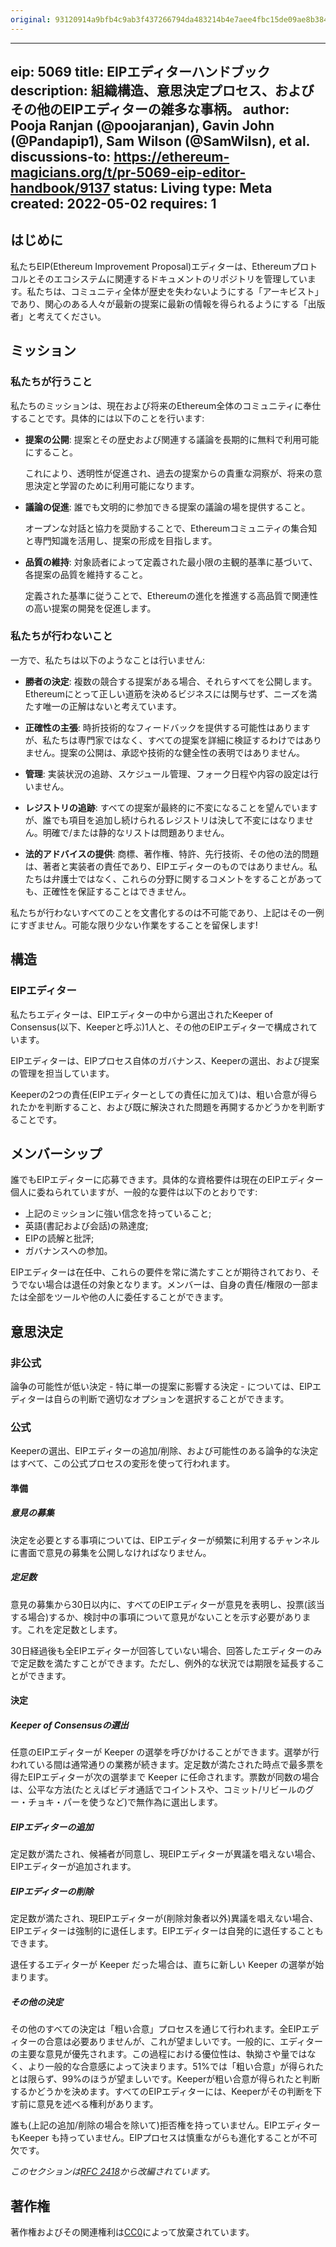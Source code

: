 ```yaml
---
original: 93120914a9bfb4c9ab3f437266794da483214b4e7aee4fbc15de09ae8b3842d2
---
```


---
eip: 5069
title: EIPエディターハンドブック
description: 組織構造、意思決定プロセス、およびその他のEIPエディターの雑多な事柄。
author: Pooja Ranjan (@poojaranjan), Gavin John (@Pandapip1), Sam Wilson (@SamWilsn), et al.
discussions-to: https://ethereum-magicians.org/t/pr-5069-eip-editor-handbook/9137
status: Living
type: Meta
created: 2022-05-02
requires: 1
---

## はじめに

私たちEIP(Ethereum Improvement Proposal)エディターは、Ethereumプロトコルとそのエコシステムに関連するドキュメントのリポジトリを管理しています。私たちは、コミュニティ全体が歴史を失わないようにする「アーキビスト」であり、関心のある人々が最新の提案に最新の情報を得られるようにする「出版者」と考えてください。

## ミッション

### 私たちが行うこと

私たちのミッションは、現在および将来のEthereum全体のコミュニティに奉仕することです。具体的には以下のことを行います:

 - **提案の公開**: 提案とその歴史および関連する議論を長期的に無料で利用可能にすること。
    
    これにより、透明性が促進され、過去の提案からの貴重な洞察が、将来の意思決定と学習のために利用可能になります。
 - **議論の促進**: 誰でも文明的に参加できる提案の議論の場を提供すること。
    
    オープンな対話と協力を奨励することで、Ethereumコミュニティの集合知と専門知識を活用し、提案の形成を目指します。
 - **品質の維持**: 対象読者によって定義された最小限の主観的基準に基づいて、各提案の品質を維持すること。

    定義された基準に従うことで、Ethereumの進化を推進する高品質で関連性の高い提案の開発を促進します。

### 私たちが行わないこと

一方で、私たちは以下のようなことは行いません:

 - **勝者の決定**: 複数の競合する提案がある場合、それらすべてを公開します。Ethereumにとって正しい道筋を決めるビジネスには関与せず、ニーズを満たす唯一の正解はないと考えています。

 - **正確性の主張**: 時折技術的なフィードバックを提供する可能性はありますが、私たちは専門家ではなく、すべての提案を詳細に検証するわけではありません。提案の公開は、承認や技術的な健全性の表明ではありません。

 - **管理**: 実装状況の追跡、スケジュール管理、フォーク日程や内容の設定は行いません。

 - **レジストリの追跡**: すべての提案が最終的に不変になることを望んでいますが、誰でも項目を追加し続けられるレジストリは決して不変にはなりません。明確で/または静的なリストは問題ありません。 
 - **法的アドバイスの提供**: 商標、著作権、特許、先行技術、その他の法的問題は、著者と実装者の責任であり、EIPエディターのものではありません。私たちは弁護士ではなく、これらの分野に関するコメントをすることがあっても、正確性を保証することはできません。

私たちが行わないすべてのことを文書化するのは不可能であり、上記はその一例にすぎません。可能な限り少ない作業をすることを留保します!

## 構造

### EIPエディター

私たちエディターは、EIPエディターの中から選出されたKeeper of Consensus(以下、Keeperと呼ぶ)1人と、その他のEIPエディターで構成されています。

EIPエディターは、EIPプロセス自体のガバナンス、Keeperの選出、および提案の管理を担当しています。

Keeperの2つの責任(EIPエディターとしての責任に加えて)は、粗い合意が得られたかを判断すること、および既に解決された問題を再開するかどうかを判断することです。

## メンバーシップ

誰でもEIPエディターに応募できます。具体的な資格要件は現在のEIPエディター個人に委ねられていますが、一般的な要件は以下のとおりです:

 - 上記のミッションに強い信念を持っていること;
 - 英語(書記および会話)の熟達度;
 - EIPの読解と批評;
 - ガバナンスへの参加。

EIPエディターは在任中、これらの要件を常に満たすことが期待されており、そうでない場合は退任の対象となります。メンバーは、自身の責任/権限の一部または全部をツールや他の人に委任することができます。

## 意思決定

### 非公式

論争の可能性が低い決定 - 特に単一の提案に影響する決定 - については、EIPエディターは自らの判断で適切なオプションを選択することができます。

### 公式

Keeperの選出、EIPエディターの追加/削除、および可能性のある論争的な決定はすべて、この公式プロセスの変形を使って行われます。

#### 準備

##### 意見の募集

決定を必要とする事項については、EIPエディターが頻繁に利用するチャンネルに書面で意見の募集を公開しなければなりません。

##### 定足数

意見の募集から30日以内に、すべてのEIPエディターが意見を表明し、投票(該当する場合)するか、検討中の事項について意見がないことを示す必要があります。これを定足数とします。

30日経過後も全EIPエディターが回答していない場合、回答したエディターのみで定足数を満たすことができます。ただし、例外的な状況では期限を延長することができます。

#### 決定

##### Keeper of Consensusの選出

任意のEIPエディターが Keeper の選挙を呼びかけることができます。選挙が行われている間は通常通りの業務が続きます。定足数が満たされた時点で最多票を得たEIPエディターが次の選挙まで Keeper に任命されます。票数が同数の場合は、公平な方法(たとえばビデオ通話でコイントスや、コミット/リビールのグー・チョキ・パーを使うなど)で無作為に選出します。

##### EIPエディターの追加

定足数が満たされ、候補者が同意し、現EIPエディターが異議を唱えない場合、EIPエディターが追加されます。

##### EIPエディターの削除

定足数が満たされ、現EIPエディターが(削除対象者以外)異議を唱えない場合、EIPエディターは強制的に退任します。EIPエディターは自発的に退任することもできます。

退任するエディターが Keeper だった場合は、直ちに新しい Keeper の選挙が始まります。

##### その他の決定

その他のすべての決定は「粗い合意」プロセスを通じて行われます。全EIPエディターの合意は必要ありませんが、これが望ましいです。一般的に、エディターの主要な意見が優先されます。この過程における優位性は、執拗さや量ではなく、より一般的な合意感によって決まります。51%では「粗い合意」が得られたとは限らず、99%のほうが望ましいです。Keeperが粗い合意が得られたと判断するかどうかを決めます。すべてのEIPエディターには、Keeperがその判断を下す前に意見を述べる権利があります。

誰も(上記の追加/削除の場合を除いて)拒否権を持っていません。EIPエディターもKeeper も持っていません。EIPプロセスは慎重ながらも進化することが不可欠です。

_このセクションは[RFC 2418]から改編されています。_

## 著作権

著作権およびその関連権利は[CC0](../LICENSE.md)によって放棄されています。

[RFC 2418]: https://www.rfc-editor.org/rfc/rfc2418